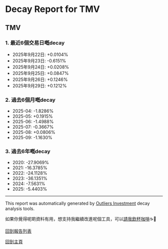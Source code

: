 # Decay Report for TMV

## TMV

### 1. 最近6個交易日嘅decay

- 2025年9月22日: +0.0104%
- 2025年9月23日: -0.6151%
- 2025年9月24日: +0.0208%
- 2025年9月25日: +0.0847%
- 2025年9月26日: +0.1246%
- 2025年9月29日: +0.1212%

### 2. 過去6個月嘅decay

- 2025-04: -1.8286%
- 2025-05: +0.1915%
- 2025-06: -1.4988%
- 2025-07: -0.3667%
- 2025-08: +0.0806%
- 2025-09: -1.1630%

### 3. 過去6年嘅decay

- 2020: -27.9069%
- 2021: -16.3785%
- 2022: -24.1128%
- 2023: -36.1351%
- 2024: -7.5631%
- 2025: -5.4403%

------------------------------
This report was automatically generated by [Outliers Investment](https://outliersecon.github.io/Outliers-Investment/) decay analysis tools.

如果你覺得呢啲資料有用，想支持我繼續改進呢個工具，可以[請我飲杯咖啡](https://buymeacoffee.com/outliersecon)☕🙏

[回到報告列表](https://outliersecon.github.io/Outliers-Investment/reports/reports_public)

[回到主頁](https://outliersecon.github.io/Outliers-Investment/)